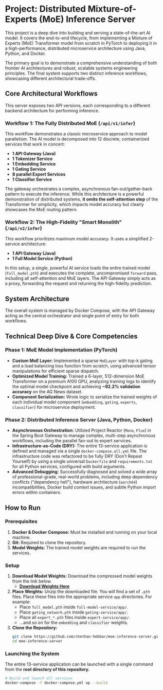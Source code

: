 # Project: Distributed Mixture-of-Experts (MoE) Inference Server

This project is a deep dive into building and serving a state-of-the-art AI model. It covers the end-to-end lifecycle, from implementing a Mixture of Experts (MoE) Transformer model from scratch in PyTorch to deploying it in a high-performance, distributed microservice architecture using Java, Python, and Docker.

The primary goal is to demonstrate a comprehensive understanding of both frontier AI architectures and robust, scalable systems engineering principles. The final system supports two distinct inference workflows, showcasing different architectural trade-offs.

## Core Architectural Workflows

This server exposes two API versions, each corresponding to a different backend architecture for performing inference.

### Workflow 1: The Fully Distributed MoE (`/api/v1/infer`)

This workflow demonstrates a classic microservice approach to model parallelism. The AI model is decomposed into 12 discrete, containerized services that work in concert:

*   **1 API Gateway (Java)**
*   **1 Tokenizer Service**
*   **1 Embedding Service**
*   **1 Gating Service**
*   **8 parallel Expert Services**
*   **1 Classifier Service**

The gateway orchestrates a complex, asynchronous fan-out/gather-back pattern to execute the inference. While this architecture is a powerful demonstration of distributed systems, **it omits the self-attention step** of the Transformer for simplicity, which impacts model accuracy but clearly showcases the MoE routing pattern.

### Workflow 2: The High-Fidelity "Smart Monolith" (`/api/v2/infer`)

This workflow prioritizes maximum model accuracy. It uses a simplified 2-service architecture:

*   **1 API Gateway (Java)**
*   **1 Full Model Service (Python)**

In this setup, a single, powerful AI service loads the entire trained model (`full_model.pth`) and executes the complete, uncompromised `forward` pass, including all self-attention and MoE layers. The API Gateway simply acts as a proxy, forwarding the request and returning the high-fidelity prediction.

## System Architecture

The overall system is managed by Docker Compose, with the API Gateway acting as the central orchestrator and single point of entry for both workflows.

## Technical Deep Dive & Core Competencies

### Phase 1: MoE Model Implementation (PyTorch)

*   **Custom MoE Layer:** Implemented a sparse `MoELayer` with top-k gating and a load balancing loss function from scratch, using advanced tensor manipulations for efficient sparse dispatch.
*   **Optimized Model Training:** Trained a 6-layer, 512-dimension MoE Transformer on a premium A100 GPU, analyzing training logs to identify the optimal model checkpoint and achieving **~92.2% validation accuracy** on the AG News dataset.
*   **Component Serialization:** Wrote logic to serialize the trained weights of each individual model component (`embedding`, `gating`, `experts`, `classifier`) for microservice deployment.

### Phase 2: Distributed Inference Server (Java, Python, Docker)

*   **Asynchronous Orchestration:** Utilized Project Reactor (`Mono`, `Flux`) in the Spring Boot Gateway to manage complex, multi-step asynchronous workflows, including the parallel fan-out to expert services.
*   **Infrastructure-as-Code (DRY):** The entire 13-service application is defined and managed via a single `docker-compose.all.yml` file. The infrastructure code was refactored to be fully DRY (Don't Repeat Yourself) by using a single universal `Dockerfile` and `requirements.txt` for all Python services, configured with build arguments.
*   **Advanced Debugging:** Successfully diagnosed and solved a wide array of professional-grade, real-world problems, including deep dependency conflicts ("dependency hell"), hardware architecture (`aarch64`) incompatibilities, Docker build context issues, and subtle Python import errors within containers.

## How to Run

### Prerequisites

1.  **Docker & Docker Compose:** Must be installed and running on your local machine.
2.  **Git:** Required to clone the repository.
3.  **Model Weights:** The trained model weights are required to run the services.

### Setup

1.  **Download Model Weights:** Download the compressed model weights from the link below.
    *   **[Download Weights Here](https://drive.google.com/file/d/12j5DQe26d4zOgaQ8isFAh_rQQmYqG5a3/view?usp=sharing)**
2.  **Place Weights:** Unzip the downloaded file. You will find a set of `.pth` files. Place these files into the appropriate service `app` directories. For example:
    *   Place `full_model.pth` inside `full-model-service/app/`.
    *   Place `gating_network.pth` inside `gating-service/app/`.
    *   Place all `expert_*.pth` files inside `expert-service/app/`.
    *   ...and so on for the `embedding` and `classifier` weights.
3.  **Clone the Repository:**
    ```bash
    git clone https://github.com/chethan-hebbar/moe-inference-server.git
    cd moe-inference-server
    ```

### Launching the System

The entire 13-service application can be launched with a single command from the **root directory of this repository.**

```bash
# Build and launch all services
docker-compose -f docker-compose.yml up --build